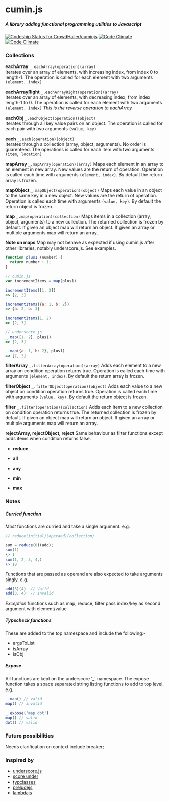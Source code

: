 cumin.js
=======
##### A library adding functional programming utilities to Javascript

[ ![Codeship Status for CrowdHailer/cuminjs](https://www.codeship.io/projects/066c6740-c0ac-0131-b9f7-220fd2f34c97/status?branch=master)](https://www.codeship.io/projects/21479)
[![Code Climate](https://codeclimate.com/github/CrowdHailer/cuminjs.png)](https://codeclimate.com/github/CrowdHailer/cuminjs)
[![Code Climate](https://codeclimate.com/github/CrowdHailer/cuminjs/coverage.png)](https://codeclimate.com/github/CrowdHailer/cuminjs)

### Collections
**eachArray** `_.eachArray(operation)(array)`  
Iterates over an array of elements, with increasing index, from index 0 to length-1. The operation is called for each element with two arguments `(element, index)`

**eachArrayRight** `_.eachArrayRight(operation)(array)`  
Iterates over an array of elements, with decreasing index, from index length-1 to 0. The operation is called for each element with two arguments `(element, index)` *This is the reverse operation to eachArray*

**eachObj** `_.eachObject(operation)(object)`  
Iterates through all key value pairs on an object. The operation is called for each pair with two arguments `(value, key)`

**each** `_.each(operation)(object)`  
Iterates through a collection (array, object, arguments). No order is guarenteed. The operations is called for each item with two arguments `(item, location)`

**mapArray** `_.mapArray(operation)(array)`
Maps each element in an array to an element in new array. New values are the return of operation. Operation is called each time with arguments `(element, index)`. By default the return array is frozen.

**mapObject** `_.mapObject(operation)(object)`
Maps each value in an object to the same key in a new object. New values are the return of operation. Operation is called each time with arguments `(value, key)`. By default the return object is frozen.

**map** `_.map(operation)(collection)`
Maps items in a collection (array, object, arguments) to a new collection. The returned collection is frozen by default. If given an object map will return an object. If given an array or multiple arguments map will return an array.

**Note on maps**
Map may not behave as expected if using cumin.js after other libraries, notably underscore.js. See examples.

```js
function plus1 (number) {
  return number + 1;
}

// cumin.js
var incrementItems = map(plus1)

incrementItems([1, 2])
=> [2, 3]

incrementItems({a: 1, b: 2})
=> {a: 2, b: 3}

incrementItems(1, 2)
=> [2, 3]

// underscore.js
_.map([1, 2], plus1)
=> [2, 3]

_.map({a: 1, b: 2}, plus1)
=> [2, 3]
```

**filterArray** `_.filterArray(operation)(array)`
Adds each element to a new array on condition operation returns true. Operation is called each time with arguments `(element, index)`. By default the return array is frozen.

**filterObject** `_.filterObject(operation)(object)`
Adds each value to a new object on condition operation returns true. Operation is called each time with arguments `(value, key)`. By default the return object is frozen.

**filter** `_.filter(operation)(collection)`
Adds each item to a new collection on condition operation returns true. The returned collection is frozen by default. If given an object map will return an object. If given an array or multiple arguments map will return an array.

**rejectArray, rejectObject, reject**
Same behaviour as filter functions except adds items when condition returns false.


- **reduce**

- **all**
- **any**
- **min**
- **max**

### Notes
##### Curried function
*Most* functions are curried and take a single argument. e.g.
```js
// reduce(initial)(operand)(collection)

sum = reduce(0)(add);
sum(1) 
\> 1
sum(1, 2, 3, 4,)
\> 10
```
Functions that are passed as operand are also expected to take arguments singly. e.g.
```js
add(3)(4)  // Vaild
add(3, 4)  // Invalid
```

*Exception* functions such as map, reduce, filter pass index/key as second argument with element/value

##### Typecheck functions
These are added to the top namespace and include the following:-
- argsToList
- isArray
- isObj

##### Expose
All functions are kept on the underscore '_' namespace. The expose function takes a space separated string listing functions to add to top level. e.g.

```js
_.map() // valid
map() // invalid

_.expose('map dot')
map() // valid
dot() // valid
```

### Future possibilities
Needs clarification on context
include breaker;

### Inspired by
- [underscore.js](http://underscorejs.org/)
- [score under](https://github.com/loop-recur/scoreunder)
- [typclasses](https://github.com/loop-recur/typeclasses)
- [preludejs](https://github.com/loop-recur/PreludeJS)
- [lambdajs](https://github.com/loop-recur/lambdajs)

